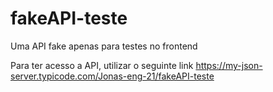 # fakeAPI-teste
Uma API fake apenas para testes no frontend

Para ter acesso a API, utilizar o seguinte link
https://my-json-server.typicode.com/Jonas-eng-21/fakeAPI-teste
